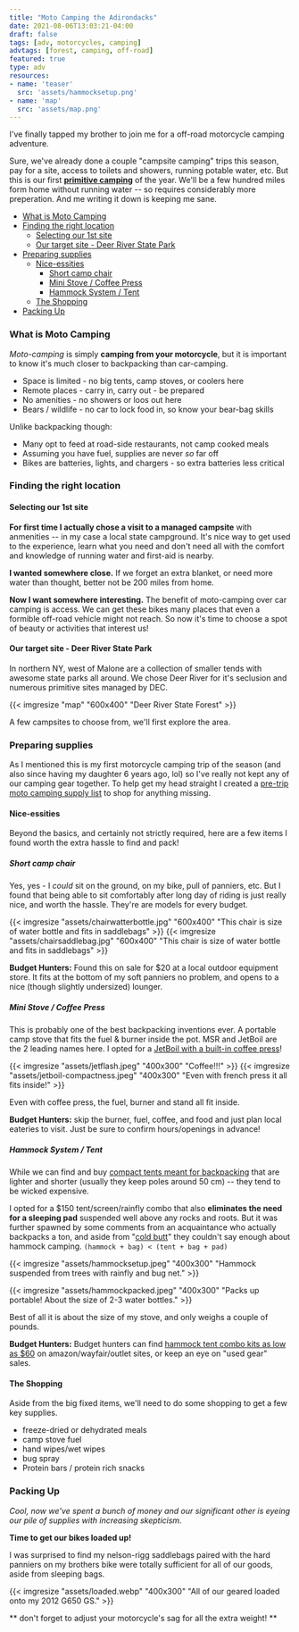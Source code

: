 ```yaml
---
title: "Moto Camping the Adirondacks"
date: 2021-08-06T13:03:21-04:00
draft: false
tags: [adv, motorcycles, camping]
advtags: [forest, camping, off-road]
featured: true
type: adv
resources:
- name: 'teaser'
  src: 'assets/hammocksetup.png'
- name: 'map'
  src: 'assets/map.png'
---
```


I've finally tapped my brother to join me for a off-road motorcycle camping adventure. 

<!--more-->

 Sure, we've already done a couple "campsite camping" trips this season, pay for a site, access to toilets and showers, running potable water, etc.  But this is our first **[primitive camping](https://www.dec.ny.gov/outdoor/41282.html)** of the year. We'll be a few hundred miles form home without running water -- so requires considerably more preperation.  And me writing it down is keeping me sane.



<!-- MarkdownTOC -->

- [What is Moto Camping](#what-is-moto-camping)
- [Finding the right location](#finding-the-right-location)
  - [Selecting our 1st site](#selecting-our-1st-site)
  - [Our target site - Deer River State Park](#our-target-site---deer-river-state-park)
- [Preparing supplies](#preparing-supplies)
  - [Nice-essities](#nice-essities)
    - [Short camp chair](#short-camp-chair)
    - [Mini Stove / Coffee Press](#mini-stove--coffee-press)
    - [Hammock System / Tent](#hammock-system--tent)
  - [The Shopping](#the-shopping)
- [Packing Up](#packing-up)

<!-- /MarkdownTOC -->

### What is Moto Camping

_Moto-camping_ is simply **camping from your motorcycle**, but it is important to know it's much closer to backpacking than car-camping.    

- Space is limited - no big tents, camp stoves, or coolers here
- Remote places - carry in, carry out - be prepared
- No amenities - no showers or loos out here
- Bears / wildlife - no car to lock food in, so know your bear-bag skills

Unlike backpacking though:

- Many opt to feed at road-side restaurants, not camp cooked meals
- Assuming you have fuel, supplies are never _so_ far off
- Bikes are batteries, lights, and chargers - so extra batteries less critical


### Finding the right location

#### Selecting our 1st site

**For first time I actually chose a visit to a managed campsite** with anmenities -- in my case a local state campground.  It's  nice way to get used to the experience, learn what you need and don't need all with the comfort and knowledge of running water and first-aid is nearby.

**I wanted somewhere close.**  If we forget an extra blanket, or need more water than  thought, better not be 200 miles from home.

**Now I want somewhere interesting.** The benefit of moto-camping over car camping is access. We can get these bikes many places that even a formible off-road vehicle might not reach.  So now it's time to choose a spot of beauty or activities that interest us!

#### Our target site - Deer River State Park

In northern NY, west of Malone are a collection of smaller tends with awesome state parks all around.  We chose Deer River for it's seclusion and numerous primitive sites managed by DEC.

{{< imgresize "map" "600x400" "Deer River State Forest" >}}

A few campsites to choose from, we'll first explore the area.

### Preparing supplies

As I mentioned this is my first motorcycle camping trip of the season (and also since having my daughter 6 years ago, lol) so I've really not kept any of our camping gear together.  To help get my head straight I created a [pre-trip moto camping supply list](https://eddiewebb.notion.site/eddiewebb/Motorcycle-Camping-Supply-List-ada0af28553f42d58b2f4bc06d8a2075) to shop for anything missing.

#### Nice-essities

Beyond the basics, and certainly not strictly required, here are a few items I found worth the extra hassle to find and pack!

##### Short camp chair 

Yes, yes - I _could_ sit on the ground, on my bike, pull of panniers, etc.  But I found that being able to sit comfortably after long day of riding is just really nice, and worth the hassle. They're are models for every budget.

{{< imgresize "assets/chairwatterbottle.jpg" "600x400" "This chair is size of water bottle and fits in saddlebags" >}}
{{< imgresize "assets/chairsaddlebag.jpg" "600x400" "This chair is size of water bottle and fits in saddlebags" >}}

**Budget Hunters:**
Found this on sale for $20 at a local outdoor equipment store. It fits at the bottom of my soft panniers no problem, and opens to a nice (though slightly undersized) lounger.

##### Mini Stove / Coffee Press

This is probably one of the best backpacking inventions ever.  A portable camp stove that fits the fuel & burner inside the pot.  MSR and JetBoil are the 2 leading names here.  I opted for a [JetBoil with a built-in coffee press](https://amzn.to/3mjhhpw)!

{{< imgresize "assets/jetflash.jpeg" "400x300" "Coffee!!!" >}}
{{< imgresize "assets/jetboil-compactness.jpeg" "400x300" "Even with french press it all fits inside!" >}}

Even with coffee press, the fuel, burner and stand all fit inside.

**Budget Hunters:** skip the burner, fuel, coffee, and food and just plan local eateries to visit. Just be sure to confirm hours/openings in advance!

##### Hammock System / Tent

While we can find and buy [compact tents meant for backpacking](https://www.rei.com/search?ir=q%3Abackpacking+tents&r=category%3Abackpacking-tents) that are lighter and shorter (usually they keep poles around 50 cm) -- they tend to be wicked expensive.

I opted for a $150 tent/screen/rainfly combo that also **eliminates the need for a sleeping pad** suspended well above any rocks and roots. But it was further spawned by some comments from an acquaintance who actually backpacks a ton, and aside from "[cold butt](https://shellhammocks.com/blogs/news/frozen-butt-syndrome)" they couldn't say enough about hammock camping.
`(hammock + bag) < (tent + bag + pad)`


{{< imgresize "assets/hammocksetup.jpeg" "400x300" "Hammock suspended from trees with rainfly and bug net." >}}

{{< imgresize "assets/hammockpacked.jpeg" "400x300" "Packs up portable! About the size of 2-3 water bottles." >}}

Best of all it is about the size of my stove, and only weighs a couple of pounds. 

**Budget Hunters:**  Budget hunters can find [hammock tent combo kits as low as $60](https://amzn.to/3mjhhpw) on amazon/wayfair/outlet sites, or keep an eye on "used gear" sales.  


#### The Shopping

Aside from the big fixed items, we'll need to do some shopping to get a few key supplies.

- freeze-dried or dehydrated meals
- camp stove fuel
- hand wipes/wet wipes
- bug spray
- Protein bars / protein rich snacks

### Packing Up

_Cool, now we've spent a bunch of money and our significant other is eyeing our pile of supplies with increasing skepticism._

**Time to get our bikes loaded up!**

I was surprised to find my nelson-rigg saddlebags paired with the hard panniers on my brothers bike were totally sufficient for all of our goods, aside from sleeping bags.

{{< imgresize "assets/loaded.webp" "400x300" "All of our geared loaded onto my 2012 G650 GS." >}}

** don't forget to adjust your motorcycle's sag for all the extra weight! **

 

